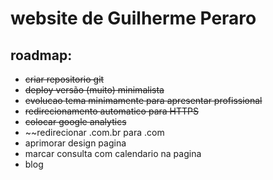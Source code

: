 # website de Guilherme Peraro

roadmap:
--------

+ ~~criar repositorio git~~
+ ~~deploy versão (muito) minimalista~~
+ ~~evolucao tema minimamente para apresentar profissional~~
+ ~~redirecionamento automatico para HTTPS~~
+ ~~colocar google analytics~~
+ ~~redirecionar .com.br para .com
+ aprimorar design pagina
+ marcar consulta com calendario na pagina
+ blog
